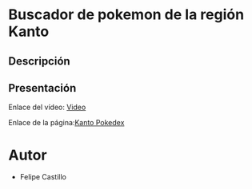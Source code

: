 # Buscador de pokemon de la región Kanto

## Descripción


## Presentación
Enlace del vídeo: [Video](https://www.youtube.com/watch?v=LQgR9LPTaVw)

Enlace de la página:[Kanto Pokedex](https://kanto-pokemon-searcher.netlify.app/)


# Autor
* Felipe Castillo
